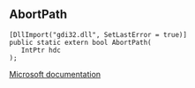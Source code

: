 ## AbortPath

```
[DllImport("gdi32.dll", SetLastError = true)]
public static extern bool AbortPath(
   IntPtr hdc
);
```

[Microsoft documentation](https://docs.microsoft.com/en-us/windows/win32/api/wingdi/nf-wingdi-abortpath)
